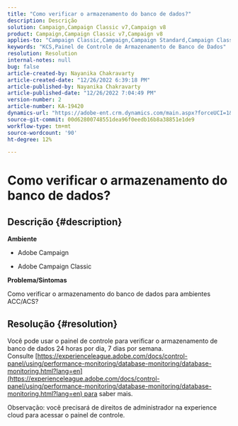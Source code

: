 ```yaml
---
title: "Como verificar o armazenamento do banco de dados?"
description: Descrição
solution: Campaign,Campaign Classic v7,Campaign v8
product: Campaign,Campaign Classic v7,Campaign v8
applies-to: "Campaign Classic,Campaign,Campaign Standard,Campaign Classic v7,Campaign v8"
keywords: "KCS,Painel de Controle de Armazenamento de Banco de Dados"
resolution: Resolution
internal-notes: null
bug: false
article-created-by: Nayanika Chakravarty
article-created-date: "12/26/2022 6:39:18 PM"
article-published-by: Nayanika Chakravarty
article-published-date: "12/26/2022 7:04:49 PM"
version-number: 2
article-number: KA-19420
dynamics-url: "https://adobe-ent.crm.dynamics.com/main.aspx?forceUCI=1&pagetype=entityrecord&etn=knowledgearticle&id=8081a299-4c85-ed11-81ac-6045bd006b4b"
source-git-commit: 00d62800748551dea96f0eedb16b8a38851e1de9
workflow-type: tm+mt
source-wordcount: '90'
ht-degree: 12%

---
```


# Como verificar o armazenamento do banco de dados?

## Descrição {#description}


<b>Ambiente</b>

- Adobe Campaign

- Adobe Campaign Classic

<b>Problema/Sintomas</b>

Como verificar o armazenamento do banco de dados para ambientes ACC/ACS?


## Resolução {#resolution}


Você pode usar o painel de controle para verificar o armazenamento de banco de dados 24 horas por dia, 7 dias por semana. Consulte [https://experienceleague.adobe.com/docs/control-panel/using/performance-monitoring/database-monitoring/database-monitoring.html?lang=en](https://experienceleague.adobe.com/docs/control-panel/using/performance-monitoring/database-monitoring/database-monitoring.html?lang=en) para saber mais.

Observação: você precisará de direitos de administrador na experience cloud para acessar o painel de controle.
